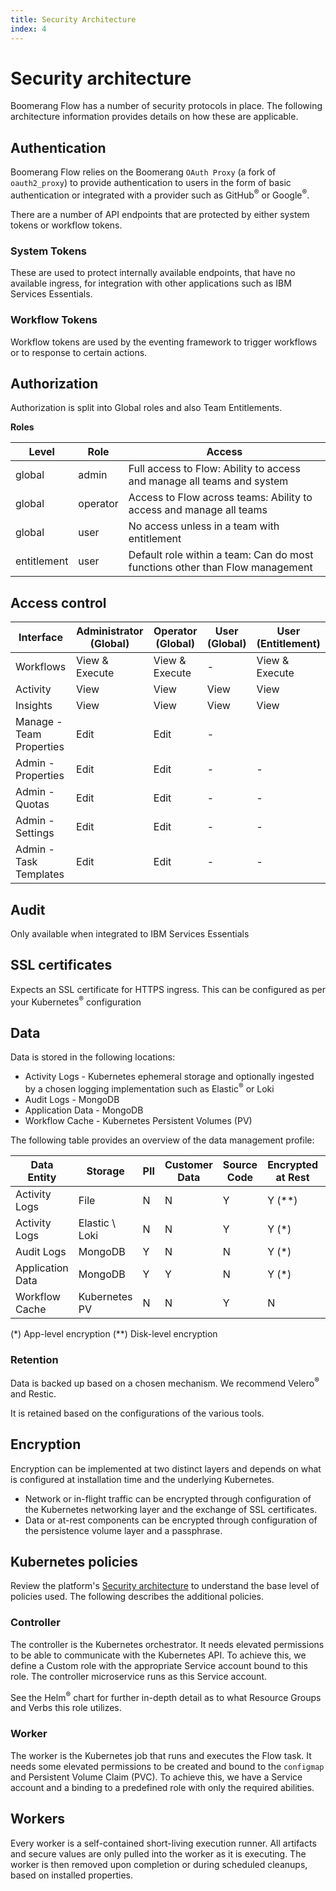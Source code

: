```yaml
---
title: Security Architecture
index: 4
---
```


# Security architecture

Boomerang Flow has a number of security protocols in place. The following architecture information provides details on how these are applicable.

## Authentication

Boomerang Flow relies on the Boomerang `OAuth Proxy` (a fork of `oauth2_proxy`) to provide authentication to users in the form of basic authentication or integrated with a provider such as GitHub<sup>®</sup> or Google<sup>®</sup>.

There are a number of API endpoints that are protected by either system tokens or workflow tokens.

### System Tokens

These are used to protect internally available endpoints, that have no available ingress, for integration with other applications such as IBM Services Essentials.

### Workflow Tokens

Workflow tokens are used by the eventing framework to trigger workflows or to response to certain actions.

## Authorization

Authorization is split into Global roles and also Team Entitlements.

**Roles**

| Level       | Role     | Access                                                                       |
| ----------- | -------- | ---------------------------------------------------------------------------- |
| global      | admin    | Full access to Flow: Ability to access and manage all teams and system       |
| global      | operator | Access to Flow across teams: Ability to access and manage all teams          |
| global      | user     | No access unless in a team with entitlement                                  |
| entitlement | user     | Default role within a team: Can do most functions other than Flow management |

## Access control

| Interface                | Administrator (Global) | Operator (Global) | User (Global) | User (Entitlement) |
| ------------------------ | ---------------------- | ----------------- | ------------- | ------------------ |
| Workflows                | View & Execute         | View & Execute    | -             | View & Execute     |
| Activity                 | View                   | View              | View          | View               |
| Insights                 | View                   | View              | View          | View               |
| Manage - Team Properties | Edit                   | Edit              | -             |
| Admin - Properties       | Edit                   | Edit              | -             | -                  |
| Admin - Quotas           | Edit                   | Edit              | -             | -                  |
| Admin - Settings         | Edit                   | Edit              | -             | -                  |
| Admin - Task Templates   | Edit                   | Edit              | -             | -                  |

## Audit

Only available when integrated to IBM Services Essentials

## SSL certificates

Expects an SSL certificate for HTTPS ingress. This can be configured as per your Kubernetes<sup>®</sup> configuration

## Data

Data is stored in the following locations:

- Activity Logs - Kubernetes ephemeral storage and optionally ingested by a chosen logging implementation such as Elastic<sup>®</sup> or Loki
- Audit Logs - MongoDB
- Application Data - MongoDB
- Workflow Cache - Kubernetes Persistent Volumes (PV)

The following table provides an overview of the data management profile:

| Data Entity      | Storage        | PII | Customer Data | Source Code | Encrypted at Rest | Encrypted in Flight |
| ---------------- | -------------- | --- | ------------- | ----------- | ----------------- | ------------------- |
| Activity Logs    | File           | N   | N             | Y           | Y (\*\*)          | Y                   |
| Activity Logs    | Elastic \ Loki | N   | N             | Y           | Y (\*)            | Y                   |
| Audit Logs       | MongoDB        | Y   | N             | N           | Y (\*)            | Y                   |
| Application Data | MongoDB        | Y   | Y             | N           | Y (\*)            | Y (\*)              |
| Workflow Cache   | Kubernetes PV  | N   | N             | Y           | N                 | N                   |

(\*) App-level encryption (\*\*) Disk-level encryption

### Retention

Data is backed up based on a chosen mechanism. We recommend Velero<sup>®</sup> and Restic.

It is retained based on the configurations of the various tools.

## Encryption

Encryption can be implemented at two distinct layers and depends on what is configured at installation time and the underlying Kubernetes.

- Network or in-flight traffic can be encrypted through configuration of the Kubernetes networking layer and the exchange of SSL certificates.
- Data or at-rest components can be encrypted through configuration of the persistence volume layer and a passphrase.

## Kubernetes policies

Review the platform's [Security architecture](/boomerang/architecture/security) to understand the base level of policies used. The following describes the additional policies.

### Controller

The controller is the Kubernetes orchestrator. It needs elevated permissions to be able to communicate with the Kubernetes API. To achieve this, we define a Custom role with the appropriate Service account bound to this role. The controller microservice runs as this Service account.

See the Helm<sup>®</sup> chart for further in-depth detail as to what Resource Groups and Verbs this role utilizes.

### Worker

The worker is the Kubernetes job that runs and executes the Flow task. It needs some elevated permissions to be created and bound to the `configmap` and Persistent Volume Claim (PVC). To achieve this, we have a Service account and a binding to a predefined role with only the required abilities.

## Workers

Every worker is a self-contained short-living execution runner. All artifacts and secure values are only pulled into the worker as it is executing. The worker is then removed upon completion or during scheduled cleanups, based on installed properties.
